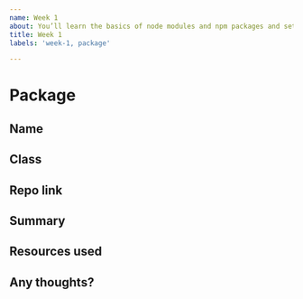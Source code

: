 ```yaml
---
name: Week 1
about: You’ll learn the basics of node modules and npm packages and setup a boilerplate for your own feature.
title: Week 1
labels: 'week-1, package'

---
```


# Package

## Name
<!-- Add your name here-->

## Class
<!-- Add your class (tech-x) here -->

## Repo link
<!-- Include a link to your repository -->

## Summary
<!-- A summary of what you did. What progress did you make? -->

## Resources used
<!-- What resources did you use? -->

## Any thoughts?
<!-- Let us know what you thought of the homework, and give us any feedback. What parts did you find difficult? -->
